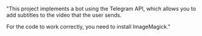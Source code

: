 "This project implements a bot using the Telegram API, which allows you to add subtitles to the video that the user sends.

For the code to work correctly, you need to install ImageMagick." 
